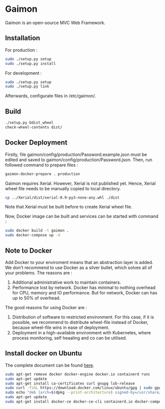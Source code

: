 # Gaimon

Gaimon is an open-source MVC Web Framework.

## Installation

For production :

```bash
sudo ./setup.py setup
sudo ./setup.py install
```

For development :

```bash
sudo ./setup.py setup
sudo ./setup.py link
```

Afterwards, configurate files in /etc/gaimon/.

## Build

```bash
./setup.py bdist_wheel
check-wheel-contents dist/
```

## Docker Deployment

Firstly, file gaimon/config/production/Password.example.json
must be edited and saved to gaimon/config/production/Password.json.
Then, run followed command to prepare files :

```bash
gaimon-docker-prepare . production
```

Gaimon requires Xerial. However, Xerial is not published yet.
Hence, Xerial wheel file needs to be manually copied to local directory.

```bash
cp ../Xerial/dist/xerial-0.9-py3-none-any.whl ./dist
```

Note that Xerial must be built before to create Xerial wheel file.

Now, Docker image can be built and services can be started with command :

```bash
sudo docker build -t gaimon .
sudo docker-compose up -d
```

## Note to Docker

Add Docker to your enviroment means that an abstraction layer is added.
We don't recommend to use Docker as a silver bullet, which solves all of
your problems. The reasons are :

1. Additional administrative work to maintain containers.
2. Performance lost by network. Docker has minimal to nothing overhead for
CPU, memory and IO performance. But for network, Docker can has up to 50% of
overhead.

The good reasons for using Docker are :

1. Distribution of software to restricted environment. For this case,
if it is possible, we recommend to distribute wheel-file instead of
Docker, because wheel-file wins in ease of deployment.
2. Deployment in a high-available environment with Kubernetes,
where process monitoring, self heaaling and co can be utilised.

## Install docker on Ubuntu

The complete document can be found [here](https://docs.docker.com/engine/install/ubuntu/).

```bash
sudo apt-get remove docker docker-engine docker.io containerd runc
sudo apt-get update
sudo apt-get install ca-certificates curl gnupg lsb-release
sudo curl -fsSL https://download.docker.com/linux/ubuntu/gpg | sudo gpg --dearmor -o /usr share/keyrings/docker-archive-keyring.gpg
sudo echo "deb [arch=$(dpkg --print-architecture) signed-by=/usr/share/keyrings/docker-archive-keyring.gpg] https://download.docker.com/linux/ubuntu $(lsb_release -cs) stable" | sudo tee /etc/apt/sources.list.d/docker.list > /dev/null
sudo apt-get update
sudo apt-get install docker-ce docker-ce-cli containerd.io docker-compose-plugin
```
